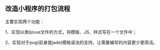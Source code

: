 ## 改造小程序的打包流程

主要实现两个功能：

1、实现以类似vue文件的方式，将模板、JS、样式写在一个文件中；

2、实现对于pug(前身是jade)模板语法的支持，让需要编写的内容更少更简洁。

